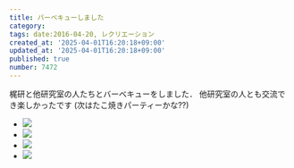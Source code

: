 ```yaml
---
title: バーベキューしました
category:
tags: date:2016-04-20, レクリエーション
created_at: '2025-04-01T16:20:18+09:00'
updated_at: '2025-04-01T16:20:18+09:00'
published: true
number: 7472
---
```


梶研と他研究室の人たちとバーベキューをしました．
他研究室の人とも交流でき楽しかったです (次はたこ焼きパーティーかな??)

<div class="img-container">
    <ul class="slider">
        <li><a href="/hpg/img/2016/04/DSC_7419.jpg" data-lightbox="2016-04-20"><img src="/hpg/img/thumbnail/2016/04/DSC_7419.jpg" loading='lazy' /></a></li>
        <li><a href="/hpg/img/2016/04/DSC_7374.jpg" data-lightbox="2016-04-20"><img src="/hpg/img/thumbnail/2016/04/DSC_7374.jpg" loading='lazy' /></a></li>
        <li><a href="/hpg/img/2016/04/DSC_7402.jpg" data-lightbox="2016-04-20"><img src="/hpg/img/thumbnail/2016/04/DSC_7402.jpg" loading='lazy' /></a></li>
        <li><a href="/hpg/img/2016/04/DSC_7368.jpg" data-lightbox="2016-04-20"><img src="/hpg/img/thumbnail/2016/04/DSC_7368.jpg" loading='lazy' /></a></li>
    </ul>
</div>
